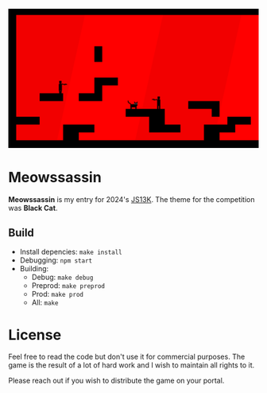 <p align="center">
<img src="/assets/gameplay-screenshot.png">
</p>

# Meowssassin

**Meowssassin** is my entry for 2024's [JS13K](https://js13kgames.com/).
The theme for the competition was **Black Cat**.

## Build

- Install depencies: `make install`
- Debugging: `npm start`
- Building:
    - Debug: `make debug`
    - Preprod: `make preprod`
    - Prod: `make prod`
    - All: `make`

# License

Feel free to read the code but don't use it for commercial purposes. The game is the result of a lot of hard work and I wish to maintain all rights to it.

Please reach out if you wish to distribute the game on your portal.
